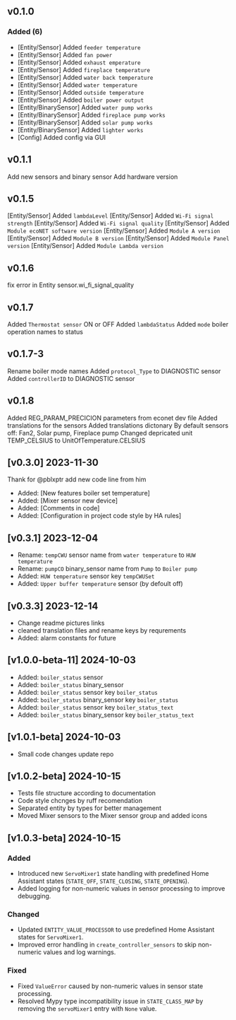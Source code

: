 ## v0.1.0

### Added (6)
* [Entity/Sensor] Added `feeder temperature`
* [Entity/Sensor] Added `fan power`
* [Entity/Sensor] Added `exhaust emperature`
* [Entity/Sensor] Added `fireplace temperature`
* [Entity/Sensor] Added `water back temperature`
* [Entity/Sensor] Added `water temperature`
* [Entity/Sensor] Added `outside temperature`
* [Entity/Sensor] Added `boiler power output`
* [Entity/BinarySensor] Added `water pump works`
* [Entity/BinarySensor] Added `fireplace pump works`
* [Entity/BinarySensor] Added `solar pump works`
* [Entity/BinarySensor] Added `lighter works`
* [Config] Added config via GUI

## v0.1.1
Add new sensors and binary sensor
Add hardware version

## v0.1.5
[Entity/Sensor] Added `lambdaLevel`
[Entity/Sensor] Added `Wi-Fi signal strength`
[Entity/Sensor] Added `Wi-Fi signal quality`
[Entity/Sensor] Added `Module ecoNET software version`
[Entity/Sensor] Added `Module A version`
[Entity/Sensor] Added `Module B version`
[Entity/Sensor] Added `Module Panel version`
[Entity/Sensor] Added `Module Lambda version`

## v0.1.6
fix error in Entity sensor.wi_fi_signal_quality

## v0.1.7
Added `Thermostat sensor` ON or OFF
Added `lambdaStatus`
Added `mode` boiler operation names to status

## v0.1.7-3
Rename boiler mode names
Added `protocol_Type` to DIAGNOSTIC sensor
Added `controllerID` to DIAGNOSTIC sensor   

## v0.1.8
Added REG_PARAM_PRECICION parameters from econet dev file
Added translations for the sensors
Added translations dictonary
By default sensors off: Fan2, Solar pump, Fireplace pump
Changed depricated unit TEMP_CELSIUS to UnitOfTemperature.CELSIUS

## [v0.3.0] 2023-11-30
Thank for @pblxptr add new code line from him
- Added: [New features boiler set temperature]
- Added: [Mixer sensor new device]
- Added: [Comments in code]
- Added: [Configuration in project code style by HA rules]

## [v0.3.1] 2023-12-04
- Rename: `tempCWU` sensor name from `water temperature` to `HUW temperature`
- Rename:  `pumpCO` binary_sensor name from `Pump` to `Boiler pump`
- Added: `HUW temperature` sensor key `tempCWUSet`
- Added: `Upper buffer temperature` sensor (by defoult off)

## [v0.3.3] 2023-12-14
- Change readme pictures links
- cleaned translation files and rename keys by requrements
- Added: alarm constants for future

## [v1.0.0-beta-11] 2024-10-03
- Added: `boiler_status` sensor
- Added: `boiler_status` binary_sensor
- Added: `boiler_status` sensor key `boiler_status`
- Added: `boiler_status` binary_sensor key `boiler_status`
- Added: `boiler_status` sensor key `boiler_status_text`
- Added: `boiler_status` binary_sensor key `boiler_status_text`

## [v1.0.1-beta] 2024-10-03
- Small code changes update repo

## [v1.0.2-beta] 2024-10-15
- Tests file structure according to documentation
- Code style chcnges by ruff recomendation
- Separated entity by types for better management
- Moved Mixer sensors to the Mixer sensor group and added icons

## [v1.0.3-beta] 2024-10-15
### Added
- Introduced new `ServoMixer1` state handling with predefined Home Assistant states (`STATE_OFF`, `STATE_CLOSING`, `STATE_OPENING`).
- Added logging for non-numeric values in sensor processing to improve debugging.

### Changed
- Updated `ENTITY_VALUE_PROCESSOR` to use predefined Home Assistant states for `ServoMixer1`.
- Improved error handling in `create_controller_sensors` to skip non-numeric values and log warnings.

### Fixed
- Fixed `ValueError` caused by non-numeric values in sensor state processing.
- Resolved Mypy type incompatibility issue in `STATE_CLASS_MAP` by removing the `servoMixer1` entry with `None` value.


